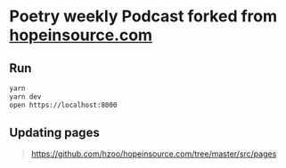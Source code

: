 # Poetry weekly Podcast forked from [hopeinsource.com](https://github.com/hzoo/hopeinsource.com)

## Run

```sh
yarn
yarn dev
open https://localhost:8000
```

## Updating pages

> https://github.com/hzoo/hopeinsource.com/tree/master/src/pages
